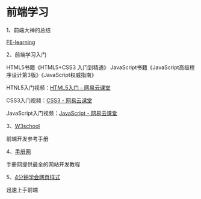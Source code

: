 # 前端学习

1、前端大神的总结

<a href="https://github.com/qiu-deqing/FE-learning#fe-learning" target="_blank">FE-learning</a>

2、前端学习入门

HTML5书籍《HTML5+CSS3 入门到精通》
JavaScript书籍《JavaScript高级程序设计第3版》《JavaScript权威指南》

HTNL5入门视频：<a href="http://study.163.com/course/introduction/171001.htm#/courseDetail" target="_blank">HTML5入门 - 网易云课堂</a>

CSS3入门视频：<a href="http://study.163.com/course/introduction/190001.htm#/courseDetail" target="_blank">CSS3 - 网易云课堂</a>

JavaScript入门视频：<a href="http://study.163.com/course/introduction/195001.htm#/courseDetail" target="_blank">JavaScript - 网易云课堂</a>

3、<a href="http://www.w3school.com.cn/index.html" target="_blank">W3school</a>

前端开发参考手册

4、<a href="http://www.shouce.ren/" target="_blank">手册网</a>

手册网提供最全的网站开发教程

5、<a href="https://github.com/jgthms/web-design-in-4-minutes" target="_blank">4分钟学会网页样式</a>

迅速上手前端
